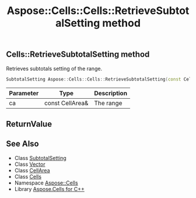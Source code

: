 ﻿---
title: Aspose::Cells::Cells::RetrieveSubtotalSetting method
linktitle: RetrieveSubtotalSetting
second_title: Aspose.Cells for C++ API Reference
description: 'Aspose::Cells::Cells::RetrieveSubtotalSetting method. Retrieves subtotals setting of the range in C++.'
type: docs
weight: 13300
url: /cpp/aspose.cells/cells/retrievesubtotalsetting/
---
## Cells::RetrieveSubtotalSetting method


Retrieves subtotals setting of the range.

```cpp
SubtotalSetting Aspose::Cells::Cells::RetrieveSubtotalSetting(const CellArea &ca)
```


| Parameter | Type | Description |
| --- | --- | --- |
| ca | const CellArea\& | The range |

## ReturnValue



## See Also

* Class [SubtotalSetting](../../subtotalsetting/)
* Class [Vector](../../vector/)
* Class [CellArea](../../cellarea/)
* Class [Cells](../)
* Namespace [Aspose::Cells](../../)
* Library [Aspose.Cells for C++](../../../)
